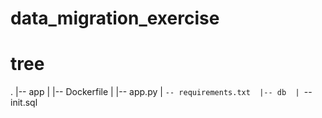 # data_migration_exercise

# tree
.
|-- app
| |-- Dockerfile 
| |-- app.py 
| `-- requirements.txt 
|-- db 
| `-- init.sql 
